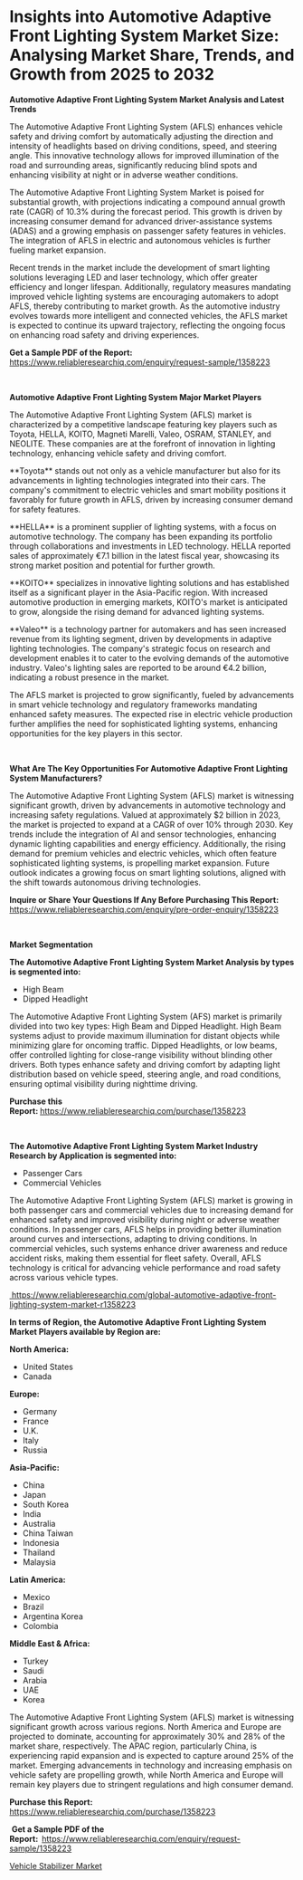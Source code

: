<p><h1>Insights into Automotive Adaptive Front Lighting System Market Size: Analysing Market Share, Trends, and Growth from 2025 to 2032</h1></p><p><strong>Automotive Adaptive Front Lighting System Market Analysis and Latest Trends</strong></p>
<p><p>The Automotive Adaptive Front Lighting System (AFLS) enhances vehicle safety and driving comfort by automatically adjusting the direction and intensity of headlights based on driving conditions, speed, and steering angle. This innovative technology allows for improved illumination of the road and surrounding areas, significantly reducing blind spots and enhancing visibility at night or in adverse weather conditions.</p><p>The Automotive Adaptive Front Lighting System Market is poised for substantial growth, with projections indicating a compound annual growth rate (CAGR) of 10.3% during the forecast period. This growth is driven by increasing consumer demand for advanced driver-assistance systems (ADAS) and a growing emphasis on passenger safety features in vehicles. The integration of AFLS in electric and autonomous vehicles is further fueling market expansion.</p><p>Recent trends in the market include the development of smart lighting solutions leveraging LED and laser technology, which offer greater efficiency and longer lifespan. Additionally, regulatory measures mandating improved vehicle lighting systems are encouraging automakers to adopt AFLS, thereby contributing to market growth. As the automotive industry evolves towards more intelligent and connected vehicles, the AFLS market is expected to continue its upward trajectory, reflecting the ongoing focus on enhancing road safety and driving experiences.</p></p>
<p><strong>Get a Sample PDF of the Report:&nbsp;</strong> <a href="https://www.reliableresearchiq.com/enquiry/request-sample/1358223?utm_campaign=3046&utm_medium=2&utm_source=Github&utm_content=ia&utm_term=30032025&utm_id=automotive-adaptive-front-lighting-system">https://www.reliableresearchiq.com/enquiry/request-sample/1358223</a></p>
<p>&nbsp;</p>
<p><strong>Automotive Adaptive Front Lighting System Major Market Players</strong></p>
<p><p>The Automotive Adaptive Front Lighting System (AFLS) market is characterized by a competitive landscape featuring key players such as Toyota, HELLA, KOITO, Magneti Marelli, Valeo, OSRAM, STANLEY, and NEOLITE. These companies are at the forefront of innovation in lighting technology, enhancing vehicle safety and driving comfort.</p><p>**Toyota** stands out not only as a vehicle manufacturer but also for its advancements in lighting technologies integrated into their cars. The company's commitment to electric vehicles and smart mobility positions it favorably for future growth in AFLS, driven by increasing consumer demand for safety features.</p><p>**HELLA** is a prominent supplier of lighting systems, with a focus on automotive technology. The company has been expanding its portfolio through collaborations and investments in LED technology. HELLA reported sales of approximately €7.1 billion in the latest fiscal year, showcasing its strong market position and potential for further growth.</p><p>**KOITO** specializes in innovative lighting solutions and has established itself as a significant player in the Asia-Pacific region. With increased automotive production in emerging markets, KOITO's market is anticipated to grow, alongside the rising demand for advanced lighting systems.</p><p>**Valeo** is a technology partner for automakers and has seen increased revenue from its lighting segment, driven by developments in adaptive lighting technologies. The company's strategic focus on research and development enables it to cater to the evolving demands of the automotive industry. Valeo's lighting sales are reported to be around €4.2 billion, indicating a robust presence in the market.</p><p>The AFLS market is projected to grow significantly, fueled by advancements in smart vehicle technology and regulatory frameworks mandating enhanced safety measures. The expected rise in electric vehicle production further amplifies the need for sophisticated lighting systems, enhancing opportunities for the key players in this sector.</p></p>
<p>&nbsp;</p>
<p><strong>What Are The Key Opportunities For Automotive Adaptive Front Lighting System Manufacturers?</strong></p>
<p><p>The Automotive Adaptive Front Lighting System (AFLS) market is witnessing significant growth, driven by advancements in automotive technology and increasing safety regulations. Valued at approximately $2 billion in 2023, the market is projected to expand at a CAGR of over 10% through 2030. Key trends include the integration of AI and sensor technologies, enhancing dynamic lighting capabilities and energy efficiency. Additionally, the rising demand for premium vehicles and electric vehicles, which often feature sophisticated lighting systems, is propelling market expansion. Future outlook indicates a growing focus on smart lighting solutions, aligned with the shift towards autonomous driving technologies.</p></p>
<p><strong>Inquire or Share Your Questions If Any Before Purchasing This Report:</strong> <a href="https://www.reliableresearchiq.com/enquiry/pre-order-enquiry/1358223?utm_campaign=3046&utm_medium=2&utm_source=Github&utm_content=ia&utm_term=30032025&utm_id=automotive-adaptive-front-lighting-system">https://www.reliableresearchiq.com/enquiry/pre-order-enquiry/1358223</a></p>
<p>&nbsp;</p>
<p><strong>Market Segmentation</strong></p>
<p><strong>The Automotive Adaptive Front Lighting System Market Analysis by types is segmented into:</strong></p>
<p><ul><li>High Beam</li><li>Dipped Headlight</li></ul></p>
<p><p>The Automotive Adaptive Front Lighting System (AFS) market is primarily divided into two key types: High Beam and Dipped Headlight. High Beam systems adjust to provide maximum illumination for distant objects while minimizing glare for oncoming traffic. Dipped Headlights, or low beams, offer controlled lighting for close-range visibility without blinding other drivers. Both types enhance safety and driving comfort by adapting light distribution based on vehicle speed, steering angle, and road conditions, ensuring optimal visibility during nighttime driving.</p></p>
<p><strong>Purchase this Report:&nbsp;</strong><a href="https://www.reliableresearchiq.com/purchase/1358223?utm_campaign=3046&utm_medium=2&utm_source=Github&utm_content=ia&utm_term=30032025&utm_id=automotive-adaptive-front-lighting-system">https://www.reliableresearchiq.com/purchase/1358223</a></p>
<p>&nbsp;</p>
<p><strong>The Automotive Adaptive Front Lighting System Market Industry Research by Application is segmented into:</strong></p>
<p><ul><li>Passenger Cars</li><li>Commercial Vehicles</li></ul></p>
<p><p>The Automotive Adaptive Front Lighting System (AFLS) market is growing in both passenger cars and commercial vehicles due to increasing demand for enhanced safety and improved visibility during night or adverse weather conditions. In passenger cars, AFLS helps in providing better illumination around curves and intersections, adapting to driving conditions. In commercial vehicles, such systems enhance driver awareness and reduce accident risks, making them essential for fleet safety. Overall, AFLS technology is critical for advancing vehicle performance and road safety across various vehicle types.</p></p>
<p><a href="https://www.reliableresearchiq.com/global-automotive-adaptive-front-lighting-system-market-r1358223?utm_campaign=3046&utm_medium=2&utm_source=Github&utm_content=ia&utm_term=30032025&utm_id=automotive-adaptive-front-lighting-system">&nbsp;https://www.reliableresearchiq.com/global-automotive-adaptive-front-lighting-system-market-r1358223</a></p>
<p><strong>In terms of Region, the Automotive Adaptive Front Lighting System Market Players available by Region are:</strong></p>
<p>
    <p> <strong> North America: </strong>
        <ul>
            <li>United States</li>
            <li>Canada</li>
        </ul>
        </p> 
    <p> <strong> Europe: </strong>
        <ul>
            <li>Germany</li>
            <li>France</li>
            <li>U.K.</li>
            <li>Italy</li>
            <li>Russia</li>
        </ul>
        </p> 
    <p> <strong> Asia-Pacific: </strong>
        <ul>
            <li>China</li>
            <li>Japan</li>
            <li>South Korea</li>
            <li>India</li>
            <li>Australia</li>
            <li>China Taiwan</li>
            <li>Indonesia</li>
            <li>Thailand</li>
            <li>Malaysia</li>
        </ul>
        </p> 
    <p> <strong> Latin America: </strong>
        <ul>
            <li>Mexico</li>
            <li>Brazil</li>
            <li>Argentina Korea</li>
            <li>Colombia</li>
        </ul>
        </p> 
    <p> <strong> Middle East & Africa: </strong>
        <ul>
            <li>Turkey</li>
            <li>Saudi</li>
            <li>Arabia</li>
            <li>UAE</li>
            <li>Korea</li>
        </ul>
    </p>
    </p>
<p><p>The Automotive Adaptive Front Lighting System (AFLS) market is witnessing significant growth across various regions. North America and Europe are projected to dominate, accounting for approximately 30% and 28% of the market share, respectively. The APAC region, particularly China, is experiencing rapid expansion and is expected to capture around 25% of the market. Emerging advancements in technology and increasing emphasis on vehicle safety are propelling growth, while North America and Europe will remain key players due to stringent regulations and high consumer demand.</p></p>
<p><strong>Purchase this Report: </strong><a href="https://www.reliableresearchiq.com/purchase/1358223?utm_campaign=3046&utm_medium=2&utm_source=Github&utm_content=ia&utm_term=30032025&utm_id=automotive-adaptive-front-lighting-system">https://www.reliableresearchiq.com/purchase/1358223</a></p>
<p>&nbsp;<strong>Get a Sample PDF of the Report:&nbsp;&nbsp;</strong><a href="https://www.reliableresearchiq.com/enquiry/request-sample/1358223?utm_campaign=3046&utm_medium=2&utm_source=Github&utm_content=ia&utm_term=30032025&utm_id=automotive-adaptive-front-lighting-system">https://www.reliableresearchiq.com/enquiry/request-sample/1358223</a></p>
<p><strong></strong></p>
<p><p><a href="https://github.com/momossidram/Market-Research-Report-List-1/blob/main/vehicle-stabilizer-market.md?utm_campaign=3046&utm_medium=2&utm_source=Github&utm_content=ia&utm_term=30032025&utm_id=automotive-adaptive-front-lighting-system">Vehicle Stabilizer Market</a></p></p>